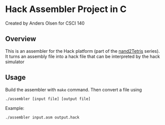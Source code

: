 # Hack Assembler Project in C
Created by Anders Olsen for CSCI 140

## Overview

This is an assembler for the Hack platform (part of the [nand2Tetris](https://www.nand2tetris.org/) series).
It turns an assembly file into a hack file that can be interpreted by the hack simulator

## Usage
Build the assembler with `make` command. Then convert a file using

```
./assembler [input file] [output file]
```

Example:

```
./assembler input.asm output.hack
```
